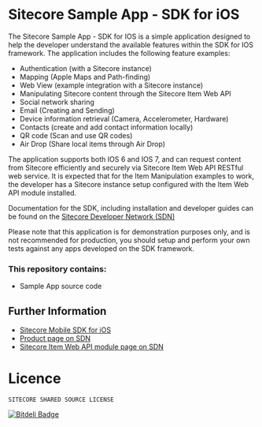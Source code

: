 Sitecore Sample App - SDK  for iOS
======================================

The Sitecore Sample App - SDK for IOS is a simple application designed to help the developer understand the available features within the SDK for IOS framework. The application includes the following feature examples:

 * Authentication (with a Sitecore instance)
 * Mapping (Apple Maps and Path-finding) 
 * Web View (example integration with a Sitecore instance)
 *  Manipulating Sitecore content through the Sitecore Item Web API
 * Social network sharing 
 * Email (Creating and Sending)
 * Device information retrieval (Camera, Accelerometer, Hardware)
 * Contacts (create and add contact information locally)
 * QR code (Scan and use QR codes)
 * Air Drop (Share local items through Air Drop)



The application supports both IOS 6 and IOS 7, and can request content from Sitecore efficiently and securely via Sitecore Item Web API RESTful web service. It is expected that for the Item Manipulation examples to work, the developer has a Sitecore instance setup configured with the Item Web API module installed.

Documentation for the SDK, including installation and developer guides can be found on the [Sitecore Developer Network (SDN)][3]

Please note that this application is for demonstration purposes only, and is not recommended for production, you should setup and perform your own tests against any apps developed on the SDK framework.


### This repository contains:
 * Sample App source code 

## Further Information
 * [Sitecore Mobile SDK for iOS][4]
 * [Product page on SDN][1]
 * [Sitecore Item Web API module page on SDN][2]
 
# Licence
```
SITECORE SHARED SOURCE LICENSE
```

 [1]: http://sdn.sitecore.net/Products/Sitecore%20Mobile%20SDK/Sitecore%20Mobile%20SDK%20for%20iOS/Mobile%20SDK%201,-d-,2%20for%20iOS.aspx
 [2]: http://sdn.sitecore.net/Products/Sitecore%20Item%20Web%20API.aspx
 [3]: http://sdn.sitecore.net/Products/Sitecore%20Mobile%20SDK/Sitecore%20Mobile%20SDK%20for%20iOS/Mobile%20SDK%201,-d-,2%20for%20iOS/Documentation.aspx
 [4]: https://github.com/Sitecore/sitecore-ios-sdk


[![Bitdeli Badge](https://d2weczhvl823v0.cloudfront.net/Sitecore/sitecore-ios-sdk-sample/trend.png)](https://bitdeli.com/free "Bitdeli Badge")

